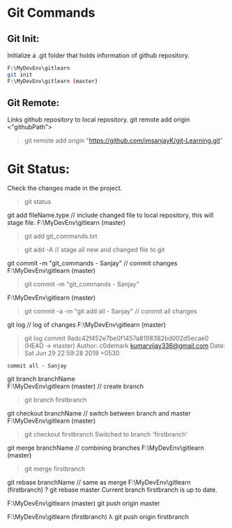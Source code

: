 # Git Commands
## Git Init:
Initialize a .git folder that holds information of github repository.
```bash
F:\MyDevEnv\gitlearn
git init
F:\MyDevEnv\gitlearn (master)
```

## Git Remote:
Links github repository to local repository.
git remote add origin <"githubPath"> 

>git remote add origin "https://github.com/imsanjayK/git-Learning.git"

# Git Status:
Check the changes made in the project.
>git status

git add fileName.type // include changed file to local repository, this will stage file.
F:\MyDevEnv\gitlearn (master)
> git add git_commands.txt

> git add -A // stage all new and changed file to git

git commit -m "git_commands - Sanjay" // commit changes
F:\MyDevEnv\gitlearn (master)
>git commit -m "git_commands - Sanjay"

F:\MyDevEnv\gitlearn (master)
>git commit -a -m "git add all - Sanjay" // commit all changes

git log  // log of changes 
F:\MyDevEnv\gitlearn (master)
>git log
commit 9adc42f452e7be0f1457a8198382bd002d5ecae0 (HEAD -> master)
Author: c0demark <kumarvijay336@gmail.com>
Date:   Sat Jun 29 22:59:28 2019 +0530

    commit all - Sanjay

git branch branchName	
F:\MyDevEnv\gitlearn (master) // create branch
>git branch firstbranch

git checkout branchName // switch between branch and master 
F:\MyDevEnv\gitlearn (master)
>git checkout firstbranch
Switched to branch 'firstbranch'

git merge branchName // combining branches
F:\MyDevEnv\gitlearn (master)
>git merge firstbranch

git rebase branchName // same as merge
F:\MyDevEnv\gitlearn (firstbranch)
? git rebase master
Current branch firstbranch is up to date.

F:\MyDevEnv\gitlearn (master)
git push origin master

F:\MyDevEnv\gitlearn (firstbranch)
λ git push origin firstbranch
